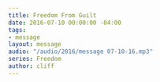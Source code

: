 ```yaml
---
title: Freedom From Guilt
date: 2016-07-10 00:00:00 -04:00
tags:
- message
layout: message
audio: "/audio/2016/message 07-10-16.mp3"
series: Freedom
author: cliff
---
```



